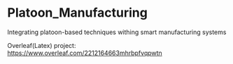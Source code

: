 # Platoon_Manufacturing

Integrating platoon-based techniques withing smart manufacturing systems


Overleaf(Latex) project: https://www.overleaf.com/2212164663mhrbpfvqpwtn
